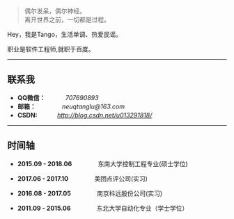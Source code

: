 
> 偶尔发呆，偶尔神经。  
> 离开世界之前，一切都是过程。

Hey，我是Tango，生活单调、热爱民谣。

职业是软件工程师,就职于百度。

---


 ##  **联系我**

- **QQ微信：**　　　 _707690893_  
- **邮箱：** 　　　　_neuqtanglu@163.com_
- **CSDN:**  　　　_http://blog.csdn.net/u013291818/_ 

---


 ##  **时间轴**



- **2015.09 - 2018.06**　　　　  东南大学控制工程专业(硕士学位)

- **2017.06 - 2017.10**　　　　  美团点评公司(实习)

- **2016.08 - 2017.05**　　　　  南京科远股份公司(实习)

- **2011.09 - 2015.06**　　　　  东北大学自动化专业（学士学位） 

